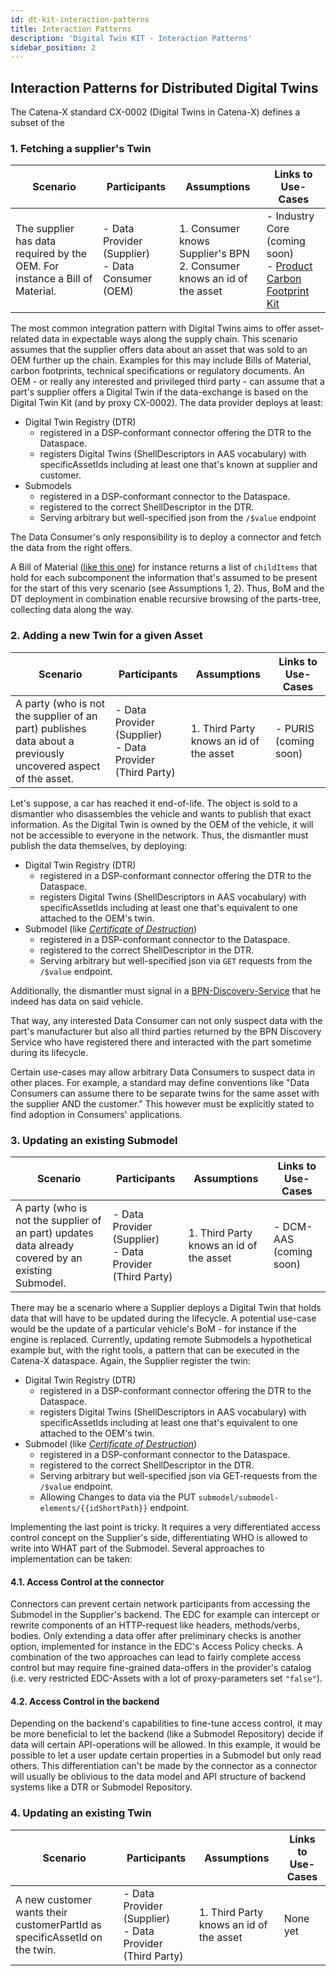 ```yaml
---
id: dt-kit-interaction-patterns
title: Interaction Patterns
description: 'Digital Twin KIT - Interaction Patterns'
sidebar_position: 2
---
```


## Interaction Patterns for Distributed Digital Twins

The Catena-X standard CX-0002 (Digital Twins in Catena-X) defines a subset of the

### 1. Fetching a supplier's Twin

| Scenario                                                                    | Participants                                           | Assumptions                                                                 | Links to Use-Cases                                                                               |
|-----------------------------------------------------------------------------|--------------------------------------------------------|-----------------------------------------------------------------------------|--------------------------------------------------------------------------------------------------|
| The supplier has data required by the OEM. For instance a Bill of Material. | - Data Provider (Supplier) <br/> - Data Consumer (OEM) | 1. Consumer knows Supplier's BPN <br/> 2. Consumer knows an id of the asset | - Industry Core (coming soon) <br/> - [Product Carbon Footprint Kit](../../PCF%20Exchange%20Kit) |

The most common integration pattern with Digital Twins aims to offer asset-related data in expectable ways along the
supply chain. This scenario assumes that the supplier offers data about an asset that was sold to an OEM further up the
chain. Examples for this may include Bills of Material, carbon footprints, technical specifications or regulatory 
documents. An OEM - or really any interested and privileged third party - can assume that a part's supplier offers a Digital
Twin if the data-exchange is based on the Digital Twin Kit (and by proxy CX-0002). The data provider deploys at least:
- Digital Twin Registry (DTR)
  - registered in a DSP-conformant connector offering the DTR to the Dataspace.
  - registers Digital Twins (ShellDescriptors in AAS vocabulary) with specificAssetIds including at least one that's known
  at supplier and customer.
- Submodels
    - registered in a DSP-conformant connector to the Dataspace.
    - registered to the correct ShellDescriptor in the DTR.
    - Serving arbitrary but well-specified json from the `/$value` endpoint

The Data Consumer's only responsibility is to deploy a connector and fetch the data from the right offers.

A Bill of Material ([like this one](https://github.com/eclipse-tractusx/sldt-semantic-models/blob/main/io.catenax.single_level_bom_as_built/2.0.0/gen/SingleLevelBomAsBuilt.json))
for instance returns a list of `childItems` that hold for each subcomponent the information that's assumed to be present
for the start of this very scenario (see Assumptions 1, 2). Thus, BoM and the DT deployment in combination 
enable recursive browsing of the parts-tree, collecting data along the way.

### 2. Adding a new Twin for a given Asset

| Scenario                                                                                                      | Participants                                                   | Assumptions                             | Links to Use-Cases    |
|---------------------------------------------------------------------------------------------------------------|----------------------------------------------------------------|-----------------------------------------|-----------------------|
| A party (who is not the supplier of an part) publishes data about a previously uncovered aspect of the asset. | - Data Provider (Supplier) <br/> - Data Provider (Third Party) | 1. Third Party knows an id of the asset | - PURIS (coming soon) |

Let's suppose, a car has reached it end-of-life. The object is sold to a dismantler who disassembles the vehicle and wants
to publish that exact information. As the Digital Twin is owned by the OEM of the vehicle, it will not be accessible to
everyone in the network. Thus, the dismantler must publish the data themselves, by deploying:

- Digital Twin Registry (DTR)
    - registered in a DSP-conformant connector offering the DTR to the Dataspace.
    - registers Digital Twins (ShellDescriptors in AAS vocabulary) with specificAssetIds including at least one that's
  equivalent to one attached to the OEM's twin.
- Submodel (like [_Certificate of Destruction_](https://github.com/eclipse-tractusx/sldt-semantic-models/blob/4889d8482fc6b233eb0f56f3ac94c5ea4004bc05/io.catenax.certificate_of_destruction/1.0.1/gen/CertificateOfDestruction.json))
    - registered in a DSP-conformant connector to the Dataspace.
    - registered to the correct ShellDescriptor in the DTR.
    - Serving arbitrary but well-specified json via `GET` requests from the `/$value` endpoint.

Additionally, the dismantler must signal in a [BPN-Discovery-Service](../page_software-operation-view.md) that he indeed has data on said vehicle.

That way, any interested Data Consumer can not only suspect data with the part's manufacturer but also all third parties
returned by the BPN Discovery Service who have registered there and interacted with the part sometime during its lifecycle. 

Certain use-cases may allow arbitrary Data Consumers to suspect data in other places. For example, a standard
may define conventions like "Data Consumers can assume there to be separate twins for the same asset with the supplier
AND the customer." This however must be explicitly stated to find adoption in Consumers' applications.

### 3. Updating an existing Submodel

| Scenario                                                                                           | Participants                                                   | Assumptions                             | Links to Use-Cases      |
|----------------------------------------------------------------------------------------------------|----------------------------------------------------------------|-----------------------------------------|-------------------------|
| A party (who is not the supplier of an part) updates data already covered by an existing Submodel. | - Data Provider (Supplier) <br/> - Data Provider (Third Party) | 1. Third Party knows an id of the asset | - DCM-AAS (coming soon) |

There may be a scenario where a Supplier deploys a Digital Twin that holds data that will have to be updated during the 
lifecycle. A potential use-case would be the update of a particular vehicle's BoM - for instance if the engine is replaced.
Currently, updating remote Submodels a hypothetical example but, with the right tools, a pattern that can be executed 
in the Catena-X dataspace. Again, the Supplier register the twin:

- Digital Twin Registry (DTR)
    - registered in a DSP-conformant connector offering the DTR to the Dataspace.
    - registers Digital Twins (ShellDescriptors in AAS vocabulary) with specificAssetIds including at least one that's
      equivalent to one attached to the OEM's twin.
- Submodel (like [_Certificate of Destruction_](https://github.com/eclipse-tractusx/sldt-semantic-models/blob/4889d8482fc6b233eb0f56f3ac94c5ea4004bc05/io.catenax.certificate_of_destruction/1.0.1/gen/CertificateOfDestruction.json))
    - registered in a DSP-conformant connector to the Dataspace.
    - registered to the correct ShellDescriptor in the DTR.
    - Serving arbitrary but well-specified json via GET-requests from the `/$value` endpoint.
    - Allowing Changes to data via the PUT `submodel/submodel-elements/{{idShortPath}}` endpoint.

Implementing the last point is tricky. It requires a very differentiated access control concept on the Supplier's side,
differentiating WHO is allowed to write into WHAT part of the Submodel. Several approaches to implementation can be taken:

#### 4.1. Access Control at the connector
Connectors can prevent certain network participants from accessing the Submodel in the Supplier's backend. The EDC for
example can intercept or rewrite components of an HTTP-request like headers, methods/verbs, bodies. Only extending a 
data offer after preliminary checks is another option, implemented for instance in the EDC's Access Policy checks. A 
combination of the two approaches can lead to fairly complete access control but may require fine-grained data-offers
in the provider's catalog (i.e. very restricted EDC-Assets with a lot of proxy-parameters set `"false"`).

#### 4.2. Access Control in the backend
Depending on the backend's capabilities to fine-tune access control, it may be more beneficial to let the backend (like
a Submodel Repository) decide if data will certain API-operations will be allowed. In this example, it would be possible
to let a user update certain properties in a Submodel but only read others. This differentiation can't be made by the 
connector as a connector will usually be oblivious to the data model and API structure of backend systems like a DTR or
Submodel Repository.

### 4. Updating an existing Twin

| Scenario                                                                  | Participants                                                   | Assumptions                             | Links to Use-Cases |
|---------------------------------------------------------------------------|----------------------------------------------------------------|-----------------------------------------|--------------------|
| A new customer wants their customerPartId as specificAssetId on the twin. | - Data Provider (Supplier) <br/> - Data Provider (Third Party) | 1. Third Party knows an id of the asset | None yet           |

